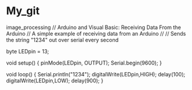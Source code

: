 # My_git
image_processing
// Arduino and Visual Basic: Receiving Data From the Arduino
// A simple example of receiving data from an Arduino
//
// Sends the string "1234" out over serial every second
 
byte LEDpin = 13;
 
void setup() 
{
     pinMode(LEDpin, OUTPUT); 
     Serial.begin(9600);
}
 
void loop() 
{
     Serial.println("1234");
     digitalWrite(LEDpin,HIGH);
     delay(100);
     digitalWrite(LEDpin,LOW);
     delay(900);
}     
 
